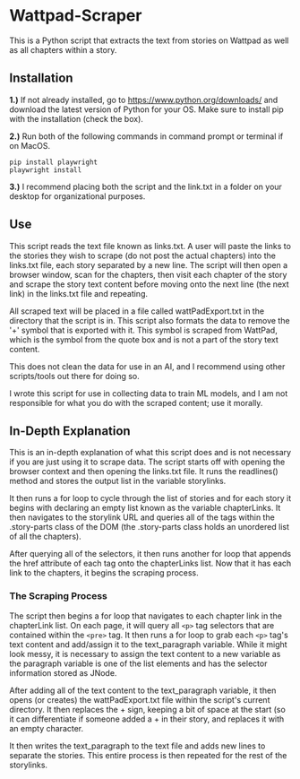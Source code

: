 # Wattpad-Scraper

This is a Python script that extracts the text from stories on Wattpad as well as all chapters within a story.

## Installation

**1.)** If not already installed, go to https://www.python.org/downloads/ and download the latest version of Python for your OS. Make sure to install pip with the installation (check the box).

**2.)** Run both of the following commands in command prompt or terminal if on MacOS.
```
pip install playwright
playwright install
```

**3.)** I recommend placing both the script and the link.txt in a folder on your desktop for organizational purposes.

## Use

This script reads the text file known as links.txt. A user will paste the links to the stories they wish to scrape (do not post the actual chapters) into the links.txt file, each story separated by a new line. The script will then open a browser window, scan for the chapters, then visit each chapter of the story and scrape the story text content before moving onto the next line (the next link) in the links.txt file and repeating.

All scraped text will be placed in a file called wattPadExport.txt in the directory that the script is in. This script also formats the data to remove the '+' symbol that is exported with it. This symbol is scraped from WattPad, which is the symbol from the quote box and is not a part of the story text content.

This does not clean the data for use in an AI, and I recommend using other scripts/tools out there for doing so.

I wrote this script for use in collecting data to train ML models, and I am not responsible for what you do with the scraped content; use it morally.

## In-Depth Explanation

This is an in-depth explanation of what this script does and is not necessary if you are just using it to scrape data. The script starts off with opening the browser context and then opening the links.txt file. It runs the readlines() method and stores the output list in the variable storylinks.

It then runs a for loop to cycle through the list of stories and for each story it begins with declaring an empty list known as the variable chapterLinks. It then navigates to the storylink URL and queries all of the <a> tags within the .story-parts class of the DOM (the .story-parts class holds an unordered list of all the chapters).
  
After querying all of the selectors, it then runs another for loop that appends the href attribute of each <a> tag onto the chapterLinks list. Now that it has each link to the chapters, it begins the scraping process.

### The Scraping Process
  
The script then begins a for loop that navigates to each chapter link in the chapterLink list. On each page, it will query all `<p>` tag selectors that are contained within the ``<pre>`` tag. It then runs a for loop to grab each `<p>` tag's text content and add/assign it to the text_paragraph variable. While it might look messy, it is necessary to assign the text content to a new variable as the paragraph variable is one of the list elements and has the selector information stored as JNode.

After adding all of the text content to the text_paragraph variable, it then opens (or creates) the wattPadExport.txt file within the script's current directory. It then replaces the + sign, keeping a bit of space at the start (so it can differentiate if someone added a + in their story, and replaces it with an empty character.

It then writes the text_paragraph to the text file and adds new lines to separate the stories. This entire process is then repeated for the rest of the storylinks.
